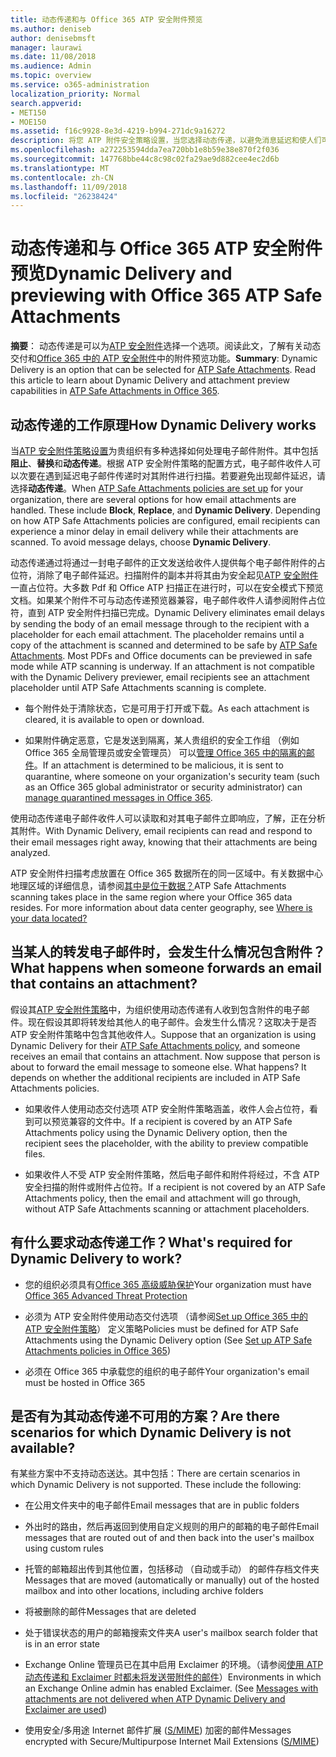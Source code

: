 ```yaml
---
title: 动态传递和与 Office 365 ATP 安全附件预览
ms.author: deniseb
author: denisebmsft
manager: laurawi
ms.date: 11/08/2018
ms.audience: Admin
ms.topic: overview
ms.service: o365-administration
localization_priority: Normal
search.appverid:
- MET150
- MOE150
ms.assetid: f16c9928-8e3d-4219-b994-271dc9a16272
description: 将您 ATP 附件安全策略设置，当您选择动态传递，以避免消息延迟和使人们可以预览正在被扫描的附件。
ms.openlocfilehash: a272253594dda7ea720bb1e8b59e38e870f2f036
ms.sourcegitcommit: 147768bbe44c8c98c02fa29ae9d882cee4ec2d6b
ms.translationtype: MT
ms.contentlocale: zh-CN
ms.lasthandoff: 11/09/2018
ms.locfileid: "26238424"
---
```

# <a name="dynamic-delivery-and-previewing-with-office-365-atp-safe-attachments"></a><span data-ttu-id="457e1-103">动态传递和与 Office 365 ATP 安全附件预览</span><span class="sxs-lookup"><span data-stu-id="457e1-103">Dynamic Delivery and previewing with Office 365 ATP Safe Attachments</span></span>

<span data-ttu-id="457e1-p101">**摘要**： 动态传递是可以为[ATP 安全附件](atp-safe-attachments.md)选择一个选项。阅读此文，了解有关动态交付和[Office 365 中的 ATP 安全附件](atp-safe-attachments.md)中的附件预览功能。</span><span class="sxs-lookup"><span data-stu-id="457e1-p101">**Summary**: Dynamic Delivery is an option that can be selected for [ATP Safe Attachments](atp-safe-attachments.md). Read this article to learn about Dynamic Delivery and attachment preview capabilities in [ATP Safe Attachments in Office 365](atp-safe-attachments.md).</span></span>
  
## <a name="how-dynamic-delivery-works"></a><span data-ttu-id="457e1-106">动态传递的工作原理</span><span class="sxs-lookup"><span data-stu-id="457e1-106">How Dynamic Delivery works</span></span>

<span data-ttu-id="457e1-p102">当[ATP 安全附件策略设置](set-up-atp-safe-attachments-policies.md)为贵组织有多种选择如何处理电子邮件附件。其中包括**阻止**、**替换**和**动态传递**。根据 ATP 安全附件策略的配置方式，电子邮件收件人可以次要在遇到延迟电子邮件传递时对其附件进行扫描。若要避免出现邮件延迟，请选择**动态传递**。</span><span class="sxs-lookup"><span data-stu-id="457e1-p102">When [ATP Safe Attachments policies are set up](set-up-atp-safe-attachments-policies.md) for your organization, there are several options for how email attachments are handled. These include **Block**, **Replace**, and **Dynamic Delivery**. Depending on how ATP Safe Attachments policies are configured, email recipients can experience a minor delay in email delivery while their attachments are scanned. To avoid message delays, choose **Dynamic Delivery**.</span></span>
  
<span data-ttu-id="457e1-p103">动态传递通过将通过一封电子邮件的正文发送给收件人提供每个电子邮件附件的占位符，消除了电子邮件延迟。扫描附件的副本并将其由为安全起见[ATP 安全附件](atp-safe-attachments.md)一直占位符。大多数 Pdf 和 Office ATP 扫描正在进行时，可以在安全模式下预览文档。如果某个附件不可与动态传递预览器兼容，电子邮件收件人请参阅附件占位符，直到 ATP 安全附件扫描已完成。</span><span class="sxs-lookup"><span data-stu-id="457e1-p103">Dynamic Delivery eliminates email delays by sending the body of an email message through to the recipient with a placeholder for each email attachment. The placeholder remains until a copy of the attachment is scanned and determined to be safe by [ATP Safe Attachments](atp-safe-attachments.md). Most PDFs and Office documents can be previewed in safe mode while ATP scanning is underway. If an attachment is not compatible with the Dynamic Delivery previewer, email recipients see an attachment placeholder until ATP Safe Attachments scanning is complete.</span></span>

- <span data-ttu-id="457e1-115">每个附件处于清除状态，它是可用于打开或下载。</span><span class="sxs-lookup"><span data-stu-id="457e1-115">As each attachment is cleared, it is available to open or download.</span></span> 

- <span data-ttu-id="457e1-116">如果附件确定恶意，它是发送到隔离，某人贵组织的安全工作组 （例如 Office 365 全局管理员或安全管理员） 可以[管理 Office 365 中的隔离的邮件](manage-quarantined-messages-and-files.md)。</span><span class="sxs-lookup"><span data-stu-id="457e1-116">If an attachment is determined to be malicious, it is sent to quarantine, where someone on your organization's security team (such as an Office 365 global administrator or security administrator) can [manage quarantined messages in Office 365](manage-quarantined-messages-and-files.md).</span></span>

<span data-ttu-id="457e1-117">使用动态传递电子邮件收件人可以读取和对其电子邮件立即响应，了解，正在分析其附件。</span><span class="sxs-lookup"><span data-stu-id="457e1-117">With Dynamic Delivery, email recipients can read and respond to their email messages right away, knowing that their attachments are being analyzed.</span></span> 

<span data-ttu-id="457e1-p104">ATP 安全附件扫描考虑放置在 Office 365 数据所在的同一区域中。有关数据中心地理区域的详细信息，请参阅[其中是位于数据？](https://products.office.com/where-is-your-data-located?geo=All)</span><span class="sxs-lookup"><span data-stu-id="457e1-p104">ATP Safe Attachments scanning takes place in the same region where your Office 365 data resides. For more information about data center geography, see [Where is your data located?](https://products.office.com/where-is-your-data-located?geo=All)</span></span> 
  
## <a name="what-happens-when-someone-forwards-an-email-that-contains-an-attachment"></a><span data-ttu-id="457e1-120">当某人的转发电子邮件时，会发生什么情况包含附件？</span><span class="sxs-lookup"><span data-stu-id="457e1-120">What happens when someone forwards an email that contains an attachment?</span></span>

<span data-ttu-id="457e1-p105">假设其[ATP 安全附件策略](set-up-atp-safe-attachments-policies.md)中，为组织使用动态传递有人收到包含附件的电子邮件。现在假设其即将转发给其他人的电子邮件。会发生什么情况？这取决于是否 ATP 安全附件策略中包含其他收件人。</span><span class="sxs-lookup"><span data-stu-id="457e1-p105">Suppose that an organization is using Dynamic Delivery for their [ATP Safe Attachments policy](set-up-atp-safe-attachments-policies.md), and someone receives an email that contains an attachment. Now suppose that person is about to forward the email message to someone else. What happens? It depends on whether the additional recipients are included in ATP Safe Attachments policies.</span></span>
  
- <span data-ttu-id="457e1-125">如果收件人使用动态交付选项 ATP 安全附件策略涵盖，收件人会占位符，看到可以预览兼容的文件中。</span><span class="sxs-lookup"><span data-stu-id="457e1-125">If a recipient is covered by an ATP Safe Attachments policy using the Dynamic Delivery option, then the recipient sees the placeholder, with the ability to preview compatible files.</span></span>
    
- <span data-ttu-id="457e1-126">如果收件人不受 ATP 安全附件策略，然后电子邮件和附件将经过，不含 ATP 安全扫描的附件或附件占位符。</span><span class="sxs-lookup"><span data-stu-id="457e1-126">If a recipient is not covered by an ATP Safe Attachments policy, then the email and attachment will go through, without ATP Safe Attachments scanning or attachment placeholders.</span></span>
    
## <a name="whats-required-for-dynamic-delivery-to-work"></a><span data-ttu-id="457e1-127">有什么要求动态传递工作？</span><span class="sxs-lookup"><span data-stu-id="457e1-127">What's required for Dynamic Delivery to work?</span></span>

- <span data-ttu-id="457e1-128">您的组织必须具有[Office 365 高级威胁保护](office-365-atp.md)</span><span class="sxs-lookup"><span data-stu-id="457e1-128">Your organization must have [Office 365 Advanced Threat Protection](office-365-atp.md)</span></span>
    
- <span data-ttu-id="457e1-129">必须为 ATP 安全附件使用动态交付选项 （请参阅[Set up Office 365 中的 ATP 安全附件策略](set-up-atp-safe-attachments-policies.md)） 定义策略</span><span class="sxs-lookup"><span data-stu-id="457e1-129">Policies must be defined for ATP Safe Attachments using the Dynamic Delivery option (See [Set up ATP Safe Attachments policies in Office 365](set-up-atp-safe-attachments-policies.md))</span></span>
    
- <span data-ttu-id="457e1-130">必须在 Office 365 中承载您的组织的电子邮件</span><span class="sxs-lookup"><span data-stu-id="457e1-130">Your organization's email must be hosted in Office 365</span></span>
    
## <a name="are-there-scenarios-for-which-dynamic-delivery-is-not-available"></a><span data-ttu-id="457e1-131">是否有为其动态传递不可用的方案？</span><span class="sxs-lookup"><span data-stu-id="457e1-131">Are there scenarios for which Dynamic Delivery is not available?</span></span>

<span data-ttu-id="457e1-p106">有某些方案中不支持动态送达。其中包括：</span><span class="sxs-lookup"><span data-stu-id="457e1-p106">There are certain scenarios in which Dynamic Delivery is not supported. These include the following:</span></span>
  
- <span data-ttu-id="457e1-134">在公用文件夹中的电子邮件</span><span class="sxs-lookup"><span data-stu-id="457e1-134">Email messages that are in public folders</span></span>
    
- <span data-ttu-id="457e1-135">外出时的路由，然后再返回到使用自定义规则的用户的邮箱的电子邮件</span><span class="sxs-lookup"><span data-stu-id="457e1-135">Email messages that are routed out of and then back into the user's mailbox using custom rules</span></span>
    
- <span data-ttu-id="457e1-136">托管的邮箱超出传到其他位置，包括移动 （自动或手动） 的邮件存档文件夹</span><span class="sxs-lookup"><span data-stu-id="457e1-136">Messages that are moved (automatically or manually) out of the hosted mailbox and into other locations, including archive folders</span></span>
    
- <span data-ttu-id="457e1-137">将被删除的邮件</span><span class="sxs-lookup"><span data-stu-id="457e1-137">Messages that are deleted</span></span>
    
- <span data-ttu-id="457e1-138">处于错误状态的用户的邮箱搜索文件夹</span><span class="sxs-lookup"><span data-stu-id="457e1-138">A user's mailbox search folder that is in an error state</span></span>
    
- <span data-ttu-id="457e1-p107">Exchange Online 管理员已在其中启用 Exclaimer 的环境。（请参阅[使用 ATP 动态传递和 Exclaimer 时都未将发送带附件的邮件](https://support.microsoft.com/help/4014438/messages-with-attachments-are-not-delivered-when-atp-dynamic-delivery)）</span><span class="sxs-lookup"><span data-stu-id="457e1-p107">Environments in which an Exchange Online admin has enabled Exclaimer. (See [Messages with attachments are not delivered when ATP Dynamic Delivery and Exclaimer are used](https://support.microsoft.com/help/4014438/messages-with-attachments-are-not-delivered-when-atp-dynamic-delivery))</span></span>

- <span data-ttu-id="457e1-141">使用安全/多用途 Internet 邮件扩展 ([S/MIME](s-mime-for-message-signing-and-encryption.md)) 加密的邮件</span><span class="sxs-lookup"><span data-stu-id="457e1-141">Messages encrypted with Secure/Multipurpose Internet Mail Extensions ([S/MIME](s-mime-for-message-signing-and-encryption.md))</span></span>
    
